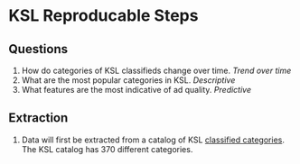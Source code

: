 # KSL Reproducable Steps

## Questions

1. How do categories of KSL classifieds change over time. *Trend over time* 
1. What are the most popular categories in KSL. *Descriptive*
1. What features are the most indicative of ad quality. *Predictive*  

## Extraction

1. Data will first be extracted from a catalog of KSL [classified categories](http://www.ksl.com/?nid=47). The KSL catalog has 370 different categories. 
